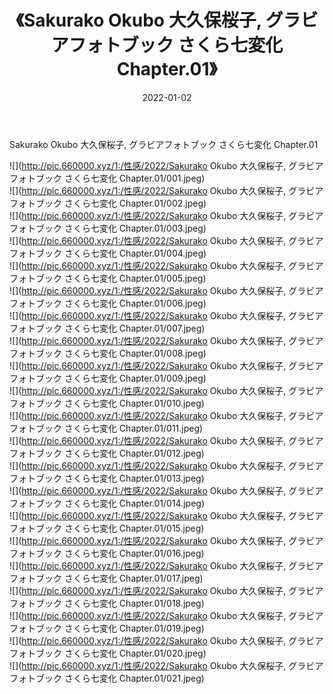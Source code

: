 ﻿---
layout: post
title:  《Sakurako Okubo 大久保桜子, グラビアフォトブック さくら七変化 Chapter.01》
date:   2022-01-02
img: http://pic.660000.xyz/1:/性感/2022/Sakurako Okubo 大久保桜子, グラビアフォトブック さくら七変化 Chapter.01/000.jpg
categories: [美女, 清纯, 唯美]
---

Sakurako Okubo 大久保桜子, グラビアフォトブック さくら七変化 Chapter.01

  ![](http://pic.660000.xyz/1:/性感/2022/Sakurako Okubo 大久保桜子, グラビアフォトブック さくら七変化 Chapter.01/001.jpeg) <br> ![](http://pic.660000.xyz/1:/性感/2022/Sakurako Okubo 大久保桜子, グラビアフォトブック さくら七変化 Chapter.01/002.jpeg) <br> ![](http://pic.660000.xyz/1:/性感/2022/Sakurako Okubo 大久保桜子, グラビアフォトブック さくら七変化 Chapter.01/003.jpeg) <br> ![](http://pic.660000.xyz/1:/性感/2022/Sakurako Okubo 大久保桜子, グラビアフォトブック さくら七変化 Chapter.01/004.jpeg) <br> ![](http://pic.660000.xyz/1:/性感/2022/Sakurako Okubo 大久保桜子, グラビアフォトブック さくら七変化 Chapter.01/005.jpeg) <br> ![](http://pic.660000.xyz/1:/性感/2022/Sakurako Okubo 大久保桜子, グラビアフォトブック さくら七変化 Chapter.01/006.jpeg) <br> ![](http://pic.660000.xyz/1:/性感/2022/Sakurako Okubo 大久保桜子, グラビアフォトブック さくら七変化 Chapter.01/007.jpeg) <br> ![](http://pic.660000.xyz/1:/性感/2022/Sakurako Okubo 大久保桜子, グラビアフォトブック さくら七変化 Chapter.01/008.jpeg) <br> ![](http://pic.660000.xyz/1:/性感/2022/Sakurako Okubo 大久保桜子, グラビアフォトブック さくら七変化 Chapter.01/009.jpeg) <br> ![](http://pic.660000.xyz/1:/性感/2022/Sakurako Okubo 大久保桜子, グラビアフォトブック さくら七変化 Chapter.01/010.jpeg) <br> ![](http://pic.660000.xyz/1:/性感/2022/Sakurako Okubo 大久保桜子, グラビアフォトブック さくら七変化 Chapter.01/011.jpeg) <br> ![](http://pic.660000.xyz/1:/性感/2022/Sakurako Okubo 大久保桜子, グラビアフォトブック さくら七変化 Chapter.01/012.jpeg) <br> ![](http://pic.660000.xyz/1:/性感/2022/Sakurako Okubo 大久保桜子, グラビアフォトブック さくら七変化 Chapter.01/013.jpeg) <br> ![](http://pic.660000.xyz/1:/性感/2022/Sakurako Okubo 大久保桜子, グラビアフォトブック さくら七変化 Chapter.01/014.jpeg) <br> ![](http://pic.660000.xyz/1:/性感/2022/Sakurako Okubo 大久保桜子, グラビアフォトブック さくら七変化 Chapter.01/015.jpeg) <br> ![](http://pic.660000.xyz/1:/性感/2022/Sakurako Okubo 大久保桜子, グラビアフォトブック さくら七変化 Chapter.01/016.jpeg) <br> ![](http://pic.660000.xyz/1:/性感/2022/Sakurako Okubo 大久保桜子, グラビアフォトブック さくら七変化 Chapter.01/017.jpeg) <br> ![](http://pic.660000.xyz/1:/性感/2022/Sakurako Okubo 大久保桜子, グラビアフォトブック さくら七変化 Chapter.01/018.jpeg) <br> ![](http://pic.660000.xyz/1:/性感/2022/Sakurako Okubo 大久保桜子, グラビアフォトブック さくら七変化 Chapter.01/019.jpeg) <br> ![](http://pic.660000.xyz/1:/性感/2022/Sakurako Okubo 大久保桜子, グラビアフォトブック さくら七変化 Chapter.01/020.jpeg) <br> ![](http://pic.660000.xyz/1:/性感/2022/Sakurako Okubo 大久保桜子, グラビアフォトブック さくら七変化 Chapter.01/021.jpeg) <br>